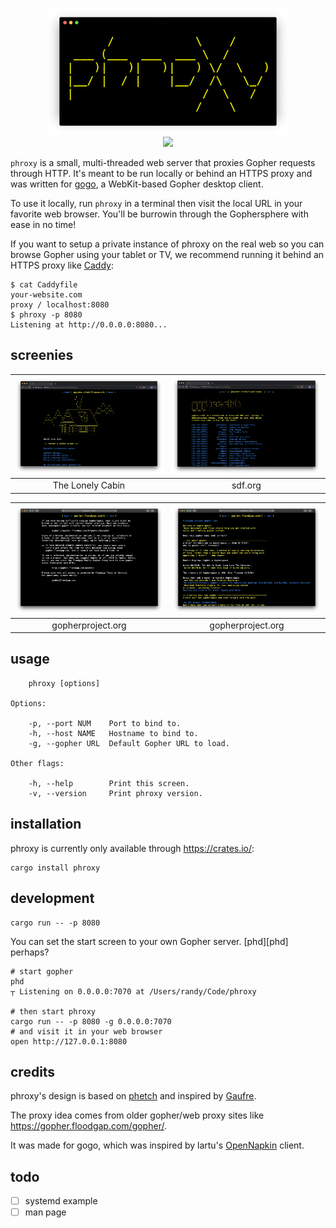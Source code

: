 <!--
      /            \    /      
 ___ (___  ___  ___ \  /       
|   )|   )|   )|   ) \/  \   )
|__/ |  / |    |__/  /\   \_/ 
|                   /  \   /  
                   /    \
--> <p align="center"> <img src="./img/logo.png"> <br> 
<a href="https://crates.io/crates/phroxy">
<img src="https://img.shields.io/crates/v/phroxy">
</a>
</p>


`phroxy` is a small, multi-threaded web server that proxies Gopher
requests through HTTP. It's meant to be run locally or behind an HTTPS
proxy and was written for [gogo](https://github.com/xvxx/gogo), a
WebKit-based Gopher desktop client.

To use it locally, run `phroxy` in a terminal then visit the local URL
in your favorite web browser. You'll be burrowin through the
Gophersphere with ease in no time!

If you want to setup a private instance of phroxy on the real web so
you can browse Gopher using your tablet or TV, we recommend running it
behind an HTTPS proxy like [Caddy](https://caddyserver.com/v1/):

    $ cat Caddyfile
    your-website.com
    proxy / localhost:8080
    $ phroxy -p 8080
    Listening at http://0.0.0.0:8080...

## screenies

|![Screenshot](./img/cabin.png)|![Screenshot](./img/sdf.png)|
|:-:|:-:|
| The Lonely Cabin | sdf.org |

|![Screenshot](./img/correct.png)|![Screenshot](./img/gopherproject.png)|
|:-:|:-:|
| gopherproject.org | gopherproject.org |


## usage

        phroxy [options]

    Options:

        -p, --port NUM    Port to bind to.
        -h, --host NAME   Hostname to bind to.
        -g, --gopher URL  Default Gopher URL to load.
    
    Other flags:  
    
        -h, --help        Print this screen.
        -v, --version     Print phroxy version.

## installation

phroxy is currently only available through https://crates.io/:

    cargo install phroxy

## development

    cargo run -- -p 8080

You can set the start screen to your own Gopher server. [phd][phd]
perhaps?

    # start gopher
    phd
    ┬ Listening on 0.0.0.0:7070 at /Users/randy/Code/phroxy

    # then start phroxy
    cargo run -- -p 8080 -g 0.0.0.0:7070
    # and visit it in your web browser
    open http://127.0.0.1:8080

## credits

phroxy's design is based on 
[phetch](https://github.com/xvxx/phetch)
and inspired by
[Gaufre](https://gitlab.com/commonshost/gaufre).

The proxy idea comes from older gopher/web proxy sites like
https://gopher.floodgap.com/gopher/.

It was made for gogo, which was inspired by lartu's
[OpenNapkin](https://github.com/Lartu/OpenNapkin) client.

## todo 

- [ ] systemd example
- [ ] man page 

